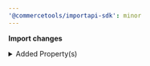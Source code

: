 ```yaml
---
'@commercetools/importapi-sdk': minor
---
```


**Import changes**

<details>
<summary>Added Property(s)</summary>

- added property `product` to type `ProductVariantPatch`
</details>
